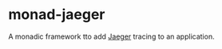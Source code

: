 monad-jaeger
============
A monadic framework tto add [Jaeger] tracing to an application.

[Jaeger]: https://uber.github.io/jaeger/
